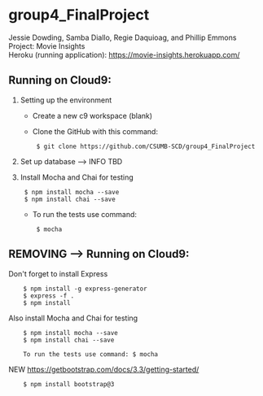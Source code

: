 # group4_FinalProject
Jessie Dowding, Samba Diallo, Regie Daquioag, and Phillip Emmons <br>
Project: Movie Insights <br>
Heroku (running application): https://movie-insights.herokuapp.com/


## Running on Cloud9: <br>

1. Setting up the environment
    - Create a new c9 workspace (blank)
    - Clone the GitHub with this command: 
        
           $ git clone https://github.com/CSUMB-SCD/group4_FinalProject
        
2. Set up database --> INFO TBD 

3. Install Mocha and Chai for testing

        $ npm install mocha --save
        $ npm install chai --save
        
    - To run the tests use command: 
        
           $ mocha
        

## REMOVING --> Running on Cloud9: <br>
Don't forget to install Express

        $ npm install -g express-generator
        $ express -f .
        $ npm install
        
Also install Mocha and Chai for testing

        $ npm install mocha --save
        $ npm install chai --save
        
        To run the tests use command: $ mocha
        
NEW
https://getbootstrap.com/docs/3.3/getting-started/

        $ npm install bootstrap@3
        